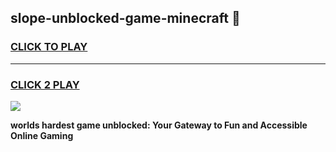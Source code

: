 
## slope-unblocked-game-minecraft 👋
<h3>
<a href="https://premium.freeplayer.one?title=slope-unblocked-game-minecraft&ref=14F">CLICK TO PLAY</a></h3>
<hr>

<h3>
<a href="https://premium.freeplayer.one?title=slope-unblocked-game-minecraft&ref=14F">CLICK 2 PLAY</a>
  
</h3>

<a href="https://premium.freeplayer.one?title=slope-unblocked-game-minecraft&ref=12F/"><img src="https://clearcache.store/games.png"></a>


**worlds hardest game unblocked: Your Gateway to Fun and Accessible Online Gaming**
